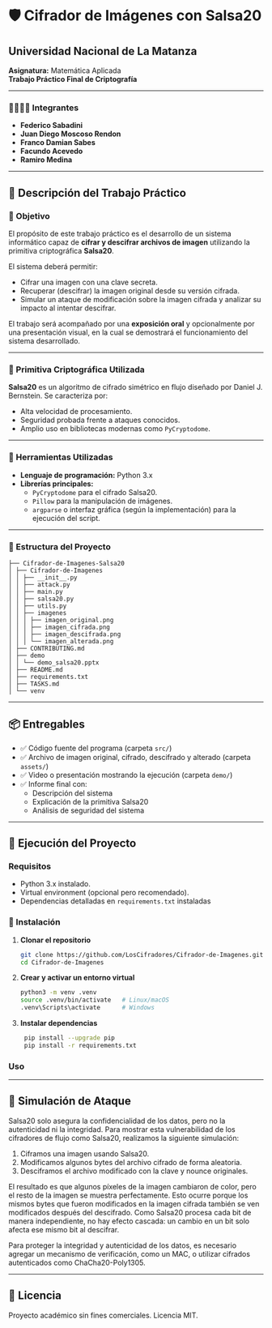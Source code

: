 # 🛡️ Cifrador de Imágenes con Salsa20

## **Universidad Nacional de La Matanza**  
**Asignatura:** Matemática Aplicada  
**Trabajo Práctico Final de Criptografía**

---
### 👨‍👩‍👦‍👦 Integrantes

- **Federico Sabadini**
- **Juan Diego Moscoso Rendon**
- **Franco Damian Sabes**
- **Facundo Acevedo**
- **Ramiro Medina**

---
## 📜 Descripción del Trabajo Práctico
### 🧠 Objetivo

El propósito de este trabajo práctico es el desarrollo de un sistema informático capaz de **cifrar y descifrar archivos de imagen** utilizando la primitiva criptográfica **Salsa20**.

El sistema deberá permitir:
- Cifrar una imagen con una clave secreta.
- Recuperar (descifrar) la imagen original desde su versión cifrada.
- Simular un ataque de modificación sobre la imagen cifrada y analizar su impacto al intentar descifrar.

El trabajo será acompañado por una **exposición oral** y opcionalmente por una presentación visual, en la cual se demostrará el funcionamiento del sistema desarrollado.

---

### 🔐 Primitiva Criptográfica Utilizada

**Salsa20** es un algoritmo de cifrado simétrico en flujo diseñado por Daniel J. Bernstein. Se caracteriza por:
- Alta velocidad de procesamiento.
- Seguridad probada frente a ataques conocidos.
- Amplio uso en bibliotecas modernas como `PyCryptodome`.

---

### 🧰 Herramientas Utilizadas

- **Lenguaje de programación:** Python 3.x
- **Librerías principales:**
    - `PyCryptodome` para el cifrado Salsa20.
    - `Pillow` para la manipulación de imágenes.
    - `argparse` o interfaz gráfica (según la implementación) para la ejecución del script.

---

### 📁 Estructura del Proyecto
```
├── Cifrador-de-Imagenes-Salsa20
│ ├── Cifrador-de-Imagenes
│ │ ├── __init__.py
│ │ ├── attack.py
│ │ ├── main.py
│ │ ├── salsa20.py
│ │ ├── utils.py
│ │ ├── imagenes
│ │ │ ├── imagen_original.png
│ │ │ ├── imagen_cifrada.png
│ │ │ ├── imagen_descifrada.png
│ │ │ └── imagen_alterada.png
│ ├── CONTRIBUTING.md
│ ├── demo
│ │ └── demo_salsa20.pptx
│ ├── README.md
│ ├── requirements.txt
│ ├── TASKS.md
│ └── venv

```

---

## 📦 Entregables

- ✅ Código fuente del programa (carpeta `src/`)
- ✅ Archivo de imagen original, cifrado, descifrado y alterado (carpeta `assets/`)
- ✅ Video o presentación mostrando la ejecución (carpeta `demo/`)
- ✅ Informe final con:
    - Descripción del sistema
    - Explicación de la primitiva Salsa20
    - Análisis de seguridad del sistema

---

## 🎯 Ejecución del Proyecto

### Requisitos
- Python 3.x instalado.
- Virtual environment (opcional pero recomendado).
- Dependencias detalladas en `requirements.txt` instaladas

### 🚀 Instalación

1. **Clonar el repositorio**
   ```bash
   git clone https://github.com/LosCifradores/Cifrador-de-Imagenes.git
   cd Cifrador-de-Imagenes
   ```

2. **Crear y activar un entorno virtual**
   ```bash
   python3 -m venv .venv
   source .venv/bin/activate   # Linux/macOS
   .venv\Scripts\activate      # Windows
   ```
3. **Instalar dependencias**
   ```bash
    pip install --upgrade pip
    pip install -r requirements.txt
    ```

### Uso


---

## 🧪 Simulación de Ataque
Salsa20 solo asegura la confidencialidad de los datos, pero no la autenticidad ni la integridad. Para mostrar esta vulnerabilidad de los cifradores de flujo como Salsa20, realizamos la siguiente simulación:

1. Ciframos una imagen usando Salsa20.
2. Modificamos algunos bytes del archivo cifrado de forma aleatoria.
3. Desciframos el archivo modificado con la clave y nounce originales.

El resultado es que algunos píxeles de la imagen cambiaron de color, pero el resto de la imagen se muestra perfectamente. Esto ocurre porque los mismos bytes que fueron modificados en la imagen cifrada también se ven modificados después del descifrado. Como Salsa20 procesa cada bit de manera independiente, no hay efecto cascada: un cambio en un bit solo afecta ese mismo bit al descifrar.

Para proteger la integridad y autenticidad de los datos, es necesario agregar un mecanismo de verificación, como un MAC, o utilizar cifrados autenticados como ChaCha20-Poly1305.

---

## 📄 Licencia

Proyecto académico sin fines comerciales. Licencia MIT.
